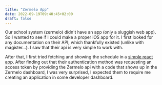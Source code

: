 ```yaml
---
title: "Zermelo App"
date: 2022-09-19T09:40:45+02:00
draft: false
---
```


<!-- ## Zermelo App -->

Our school system (zermelo) didn't have an app (only a sluggish web app). So I wanted to see if I could make a proper iOS app for it. I first looked for any documentation on their API, which thankfully existed (unlike with magister...). I saw that their api is very simple to work with.

After that, I first tried fetching and showing the schedule in a [simple react app](https://github.com/wissehes/zermelo-react-app). After finding out that their authentication method was requesting an access token by providing the Zermelo api with a code that shows up in the Zermelo dashboard, I was very surprised, I expected them to require me creating an application in some developer dashboard.
